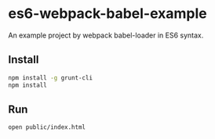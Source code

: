 es6-webpack-babel-example
=========================

An example project by webpack babel-loader in ES6 syntax.

## Install

```sh
npm install -g grunt-cli
npm install
```

## Run

```sh
open public/index.html
```

